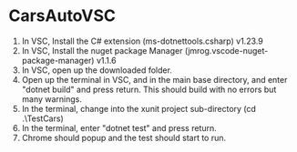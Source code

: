 CarsAutoVSC
==========================
1. In VSC, Install the C# extension (ms-dotnettools.csharp) v1.23.9
2. In VSC, Install the nuget package Manager (jmrog.vscode-nuget-package-manager) v1.1.6
3. In VSC, open up the downloaded folder.
3. Open up the terminal in VSC, and in the main base directory, and enter "dotnet build" and press return. This should build with no errors but many warnings.
4. In the terminal, change into the xunit project  sub-directory (cd .\TestCars\)
5. In the terminal, enter "dotnet test" and press return.
6. Chrome should popup and the test should start to run.


